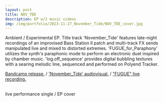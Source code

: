 ```yaml
---
layout: post
title: NOV_TDE
description: EP w/2 music videos
img: /img/portfolio/2023-11-27_November_Tide/NOV_TDE_cover.jpg
---
```


Ambient / Experimental EP. Title track 'November_Tide' features late-night recordings of an improvised Bass Station II patch and multi-track FX sends manipulated live and mixed to distorted extremes. 'FUGUE_for_Paraphony' utilizes the synth's paraphonic mode to perform an electronic duet inspired by chamber music. 'log.off_sequence' provides digital bubbling textures with a searing melodic line, sequenced and performed on Polyend Tracker.

[Bandcamp release.](https://enoodle.bandcamp.com/album/nov-tde) 
/ ['November_Tide' audiovisual.](https://www.youtube.com/watch?v=Dfj6Hk_WGpQ)
/ ["FUGUE" live recording.](https://www.youtube.com/watch?v=6y8bcbCZhXY)

<div class="img_row">
	<img class="col one" src="{{ site.baseurl }}/img/portfolio/2023-11-27_November_Tide/FUGUE_thum.jpg" alt="" title="FUGUE-thumbnail"/>
	<img class="col two" src="{{ site.baseurl }}/img/portfolio/2023-11-27_November_Tide/NOV_TDE_cover.jpg" alt="" title="NOV_TDE-cover"/>
</div>
<div class="col three caption">
live performance single / EP cover
 
